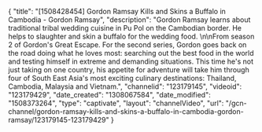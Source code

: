{
    "title": "[1508428454] Gordon Ramsay Kills and Skins a Buffalo in Cambodia - Gordon Ramsay",
    "description": "Gordon Ramsay learns about traditional tribal wedding cuisine in Pu Pol on the Cambodian border. He helps to slaughter and skin a buffalo for the wedding food. \n\nFrom season 2 of Gordon's Great Escape. For the second series, Gordon goes back on the road doing what he loves most: searching out the best food in the world and testing himself in extreme and demanding situations. This time he's not just taking on one country, his appetite for adventure will take him through four of South East Asia's most exciting culinary destinations: Thailand, Cambodia, Malaysia and Vietnam.",
    "channelid": "123179145",
    "videoid": "123179429",
    "date_created": "1308067584",
    "date_modified": "1508373264",
    "type": "captivate",
    "layout": "channelVideo",
    "url": "\/gcn-channel\/gordon-ramsay-kills-and-skins-a-buffalo-in-cambodia-gordon-ramsay\/123179145-123179429"
}